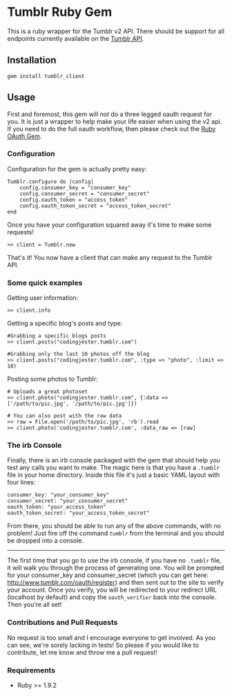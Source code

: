 # Tumblr Ruby Gem

This is a ruby wrapper for the Tumblr v2 API. There should be support for all endpoints
currently available on the [Tumblr API](http://www.tumblr.com/docs/en/api/v2).

## Installation

    gem install tumblr_client

## Usage

First and foremost, this gem will *not* do a three legged oauth request for you. It is just a wrapper to help make
your life easier when using the v2 api. If you need to do the full oauth workflow, then please check out the 
[Ruby OAuth Gem](http://oauth.rubyforge.org/).

### Configuration

Configuration for the gem is actually pretty easy:

    Tumblr.configure do |config|
        config.consumer_key = "consumer_key"
        config.consumer_secret = "consumer_secret"
        config.oauth_token = "access_token"
        config.oauth_token_secret = "access_token_secret"
    end

Once you have your configuration squared away it's time to make some requests!

    >> client = Tumblr.new

That's it! You now have a client that can make any request to the Tumblr API.

### Some quick examples

Getting user information:
    
    >> client.info

Getting a specific blog's posts and type:
    
    #Grabbing a specific blogs posts
    >> client.posts("codingjester.tumblr.com")
    
    #Grabbing only the last 10 photos off the blog 
    >> client.posts("codingjester.tumblr.com", :type => "photo", :limit => 10)


Posting some photos to Tumblr:

    # Uploads a great photoset
    >> client.photo("codingjester.tumblr.com", {:data => ['/path/to/pic.jpg', '/path/to/pic.jpg']}) 

    # You can also post with the raw data
    >> raw = File.open('/path/to/pic.jpg', 'rb').read
    >> client.photo('codingjester.tumblr.com', :data_raw => [raw]

### The irb Console

Finally, there is an irb console packaged with the gem that should help you test any calls you want to make.
The magic here is that you have a `.tumblr` file in your home directory. Inside this file it's just a basic
YAML layout with four lines:

    consumer_key: "your_consumer_key"
    consumer_secret: "your_consumer_secret"
    oauth_token: "your_access_token"
    oauth_token_secret: "your_access_token_secret"

From there, you should be able to run any of the above commands, with no problem! Just fire off the command `tumblr`
from the terminal and you should be dropped into a console.

---

The first time that you go to use the irb console, if you have no `.tumblr`
file, it will walk you through the process of generating one.  You will
be prompted for your consumer_key and consumer_secret (which you can get
here: http://www.tumblr.com/oauth/register) and then sent out to the site
to verify your account.  Once you verify, you will be redirected to your
redirect URL (localhost by default) and copy the `oauth_verifier` back into the
console.  Then you're all set!

### Contributions and Pull Requests

No request is too small and I encourage everyone to get involved. As you can see, we're sorely lacking in tests! So
please if you would like to contribute, let me know and throw me a pull request!


### Requirements

* Ruby >= 1.9.2
